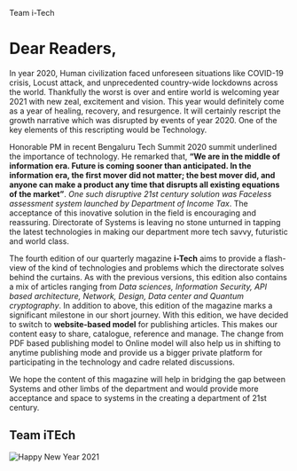 Team i-Tech


Dear Readers,
==============

In year 2020, Human civilization faced unforeseen situations like COVID-19 crisis, Locust attack, and unprecedented country-wide lockdowns across the world. Thankfully the worst is over and entire world is welcoming year 2021 with new zeal, excitement and vision. This year would definitely come as a year of healing, recovery, and resurgence. It will certainly rescript the growth narrative which was disrupted by events of year 2020. One of the key elements of this rescripting would be Technology.  

Honorable PM in recent Bengaluru Tech Summit 2020 summit underlined the importance of technology. He remarked that, **“We are in the middle of information era. Future is coming sooner than anticipated. In the information era, the first mover did not matter; the best mover did, and anyone can make a product any time that disrupts all existing equations of the market”**.  *One such disruptive 21st century solution was Faceless assessment system launched by Department of Income Tax*.  The acceptance of this inovative solution in the field is encouraging and reassuring. Directorate of Systems is leaving no stone unturned in tapping the latest technologies in making our department more tech savvy, futuristic and world class.  

The fourth edition of our quarterly magazine **i-Tech** aims to provide a flash-view of the kind of technologies and problems which the directorate solves behind the curtains.  As with the previous versions, this edition also contains a mix of articles ranging from *Data sciences, Information Security, API based architecture, Network, Design, Data center and Quantum cryptography*. In addition to above, this edition of the magazine marks a significant milestone in our short journey. With this edition, we have decided to switch to **website-based model** for publishing articles. This makes our content easy to share, catalogue, reference and manage. The change from PDF based publishing model to Online model will also help us in shifting to anytime publishing mode and provide us a bigger private platform for participating in the technology and cadre related discussions.  

We hope the content of this magazine will help in bridging the gap between Systems and other limbs of the department and would provide more acceptance and space to systems in the creating a department of 21st century.   

Team iTEch
----------
![](https://i.ibb.co/d64v9Bp/image.png "Happy New Year 2021")

